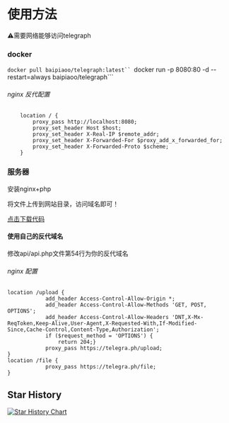 # 使用方法

⚠️需要网络能够访问telegraph

### docker
```docker pull baipiaoo/telegraph:latest``
```docker run -p 8080:80 -d --restart=always baipiaoo/telegraph```

###### nginx 反代配置
```
    location / {
        proxy_pass http://localhost:8080;
        proxy_set_header Host $host;
        proxy_set_header X-Real-IP $remote_addr;
        proxy_set_header X-Forwarded-For $proxy_add_x_forwarded_for;
        proxy_set_header X-Forwarded-Proto $scheme;
    }
```    
### 服务器
安装nginx+php

将文件上传到网站目录，访问域名即可！

[点击下载代码](https://mirror.ghproxy.com/github.com/0-RTT/telegraph/archive/refs/tags/v1.0.zip)

#### 使用自己的反代域名
修改api/api.php文件第54行为你的反代域名

###### nginx 配置
```
location /upload {
            add_header Access-Control-Allow-Origin *;
            add_header Access-Control-Allow-Methods 'GET, POST, OPTIONS';
            add_header Access-Control-Allow-Headers 'DNT,X-Mx-ReqToken,Keep-Alive,User-Agent,X-Requested-With,If-Modified-Since,Cache-Control,Content-Type,Authorization';
            if ($request_method = 'OPTIONS') {
                return 204;}
            proxy_pass https://telegra.ph/upload;
}
location /file {
            proxy_pass https://telegra.ph/file;
}
```
## Star History

[![Star History Chart](https://api.star-history.com/svg?repos=0-RTT/telegraph&type=Date)](https://star-history.com/#0-RTT/telegraph&Date)
